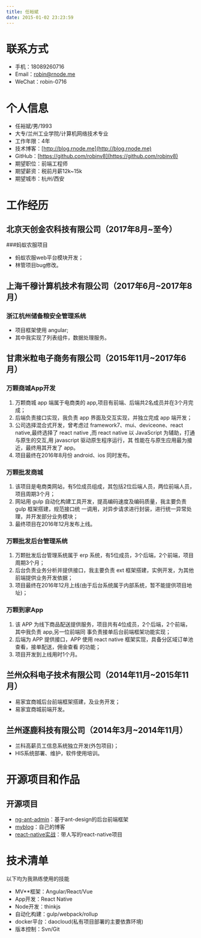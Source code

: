 ```yaml
---
title: 任裕斌
date: 2015-01-02 23:23:59
---
```


# 联系方式
* 手机：18089260716
* Email：robin@rnode.me
* WeChat：robin-0716

# 个人信息
* 任裕斌/男/1993
* 大专/兰州工业学院/计算机网络技术专业
* 工作年限：4年
* 技术博客：[http://blog.rnode.me](http://blog.rnode.me)
* GitHub：[https://github.com/robinv8](https://github.com/robinv8)
* 期望职位：前端工程师
* 期望薪资：税前月薪12k~15k
* 期望城市：杭州/西安

# 工作经历

## 北京天创金农科技有限公司（2017年8月~至今）
###蚂蚁农服项目

* 蚂蚁农服web平台模块开发；
* 林管项目bug修改。

## 上海千穆计算机技术有限公司（2017年6月~2017年8月）
### 浙江杭州储备粮安全管理系统
* 项目框架使用 angular;
* 其中我实现了列表组件，数据处理服务。

## 甘肃米粒电子商务有限公司（2015年11月~2017年6月）
### 万颗商城App开发
1. 万颗商城 app 端属于电商类的 app,项目有前端、后端共2名成员并在3个月完成；
2. 后端负责接口实现，我负责 app 界面及交互实现，并独立完成 app 端开发；
3. 公司选择混合式开发，曾考虑过 framework7、mui、deviceone、react native,最终选择了 react
native ,而 react native 以 JavaScript 为辅助，打通与原生的交互,用 javascript 驱动原生程序运行，其
性能在与原生应用最为接近，最终用其开发了 app。
4. 项目最终在2016年8月份 android、ios 同时发布。

### 万颗批发商城

1. 该项目是电商类网站，有5位成员组成，其包括2位后端人员，两位前端人员，项目周期3个月；
2. 网站用 gulp 自动化构建工具开发，提高编码速度及编码质量，我主要负责 gulp 框架搭建，规范接口统
一调用，对异步请求进行封装，进行统一异常处理，并开发部分业务模块；
3. 最终项目在2016年12月发布上线。

### 万颗批发后台管理系统
1. 万颗批发后台管理系统属于 erp 系统，有5位成员，3个后端，2个前端，项目周期3个月；
2. 后台负责业务分析并提供接口，我主要负责 ext 框架搭建，实例开发，为其他前端提供业务开发依据；
3. 项目最终在2016年12月上线(由于后台系统属于内部系统，暂不能提供项目地址)；

### 万颗到家App
1. 该 APP 为线下商品配送提供服务，项目共有4位成员，2个后端，2个前端，其中我负责 app,另一位前端同
事负责接单后台前端框架功能实现；
2. 后端为 APP 提供接口，APP 使用 react native 框架实现，具备分区域订单池查看，接单配送，佣金查看
的功能；
3. 项目开发到上线用时1个月。

## 兰州众科电子技术有限公司（2014年11月~2015年11月）
* 易家宜商城后台前端框架搭建，及业务开发；
* 易家宜商城前端开发。

## 兰州逐鹿科技有限公司（2014年3月~2014年11月）
* 兰科高薪员工信息系统独立开发(外包项目)；
* HIS系统部署、维护，软件使用培训。

# 开源项目和作品

## 开源项目
* [ng-ant-admin](https://github.com/robinv8/ng-ant-admin)：基于ant-design的后台前端框架
* [myblog](https://github.com/robinv8/robinblog)：自己的博客
* [react-native实战](https://github.com/Learning-FE/qinheyuan_app)：带人写的react-native项目

# 技术清单
以下均为我熟练使用的技能
* MV**框架：Angular/React/Vue
* App开发：React Native
* Node开发：thinkjs
* 自动化构建：gulp/webpack/rollup
* docker平台：daocloud(私有项目部署的主要依靠环境)
* 版本控制：Svn/Git
